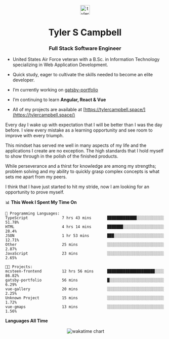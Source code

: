 <p align="center">
<a href="https://linkedin.com/in/tyler-campbell36" target="blank"><img align="center" src="https://cdn.jsdelivr.net/npm/simple-icons@3.0.1/icons/linkedin.svg" alt="tyler-campbell36" height="30" width="30" /></a>
</p>
<h1 align="center">Tyler S Campbell</h1>
<h3 align="center">Full Stack Software Engineer</h3>

* United States Air Force veteran with a B.Sc. in Information Technology specializing in Web Application Development. 

* Quick study, eager to cultivate the skills needed to become an elite developer.

* I’m currently working on [gatsby-portfolio](https://github.com/t36campbell/gatsby-portfolio)

* I’m continuing to learn **Angular, React & Vue**

* All of my projects are available at [https://tylercampbell.space/](https://tylercampbell.space/)

Every day I wake up with expectation that I will be better than I was the day before. I view every mistake as a learning opportunity and see room to improve with every triumph.

This mindset has served me well in many aspects of my life and the applications I create are no exception. The high standards that I hold myself to show through in the polish of the finished products.

While perseverance and a thirst for knowledge are among my strengths; problem solving and my ability to quickly grasp complex concepts is what sets me apart from my peers.

I think that I have just started to hit my stride, now I am looking for an opportunity to prove myself.

<!--START_SECTION:waka-->
📊 **This Week I Spent My Time On** 

```text
💬 Programming Languages: 
TypeScript               7 hrs 43 mins       █████████████░░░░░░░░░░░░   51.78% 
HTML                     4 hrs 14 mins       ███████░░░░░░░░░░░░░░░░░░   28.4% 
JSON                     1 hr 53 mins        ███░░░░░░░░░░░░░░░░░░░░░░   12.71% 
Other                    25 mins             ░░░░░░░░░░░░░░░░░░░░░░░░░   2.87% 
JavaScript               23 mins             ░░░░░░░░░░░░░░░░░░░░░░░░░   2.65%

🐱‍💻 Projects: 
mcsteen-frontend         12 hrs 56 mins      █████████████████████░░░░   86.82% 
gatsby-portfolio         56 mins             █░░░░░░░░░░░░░░░░░░░░░░░░   6.29% 
vue-gallery              20 mins             ░░░░░░░░░░░░░░░░░░░░░░░░░   2.25% 
Unknown Project          15 mins             ░░░░░░░░░░░░░░░░░░░░░░░░░   1.72% 
vue-gmaps                13 mins             ░░░░░░░░░░░░░░░░░░░░░░░░░   1.56%

```


<!--END_SECTION:waka-->
**Languages All Time** 
<p align="center">&nbsp;<img align="center" alt="wakatime chart"
src="https://wakatime.com/share/@738aac7f-8868-4bc3-a1df-4c36703ee4b6/f86255e0-cf1e-483e-9ae4-5c0fdb9a56f8.png"/></p>

